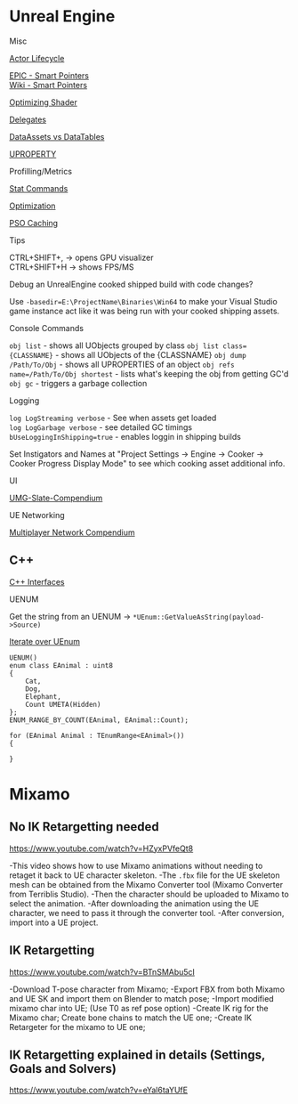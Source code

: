 # Unreal Engine

Misc

[Actor Lifecycle](https://docs.unrealengine.com/5.3/en-US/unreal-engine-actor-lifecycle/)

[EPIC - Smart Pointers](https://docs.unrealengine.com/5.3/en-US/smart-pointers-in-unreal-engine/)   
[Wiki - Smart Pointers](https://unrealcommunity.wiki/pointer-types-m33pysxg)

[Optimizing Shader](https://calvinatorrtech.art.blog/2023/12/20/optimizing-shaders-in-unreal-engine/)

[Delegates](https://benui.ca/unreal/delegates-advanced/)

[DataAssets vs DataTables](https://benui.ca/unreal/data-driven-design/)

[UPROPERTY](https://benui.ca/unreal/uproperty/)

Profilling/Metrics

[Stat Commands](https://www.tomlooman.com/unreal-engine-profiling-stat-commands/)

[Optimization](https://www.tomlooman.com/unrealengine-optimization-talk/)

[PSO Caching](https://www.tomlooman.com/psocaching-unreal-engine/)

Tips   

CTRL+SHIFT+, -> opens GPU visualizer  
CTRL+SHIFT+H -> shows FPS/MS

Debug an UnrealEngine cooked shipped build with code changes?

Use `-basedir=E:\ProjectName\Binaries\Win64` to make your Visual Studio game instance act like it was being run with your cooked shipping assets.

Console Commands

`obj list` - shows all UObjects grouped by class
`obj list class={CLASSNAME}` - shows all UObjects of the {CLASSNAME}
`obj dump /Path/To/Obj` - shows all UPROPERTIES of an object
`obj refs name=/Path/To/Obj shortest` - lists what's keeping the obj from getting GC'd
`obj gc` - triggers a garbage collection

Logging

`log LogStreaming verbose` - See when assets get loaded   
`log LogGarbage verbose` - see detailed GC timings   
`bUseLoggingInShipping=true` - enables loggin in shipping builds
 
 Set Instigators and Names at "Project Settings -> Engine -> Cooker -> Cooker Progress Display Mode" to see which cooking asset additional info.

UI

[UMG-Slate-Compendium](https://github.com/YawLighthouse/UMG-Slate-Compendium)   

UE Networking

[Multiplayer Network Compendium](https://cedric-neukirchen.net/docs/category/multiplayer-network-compendium)

## C++

[C++ Interfaces](https://www.stevestreeting.com/2020/11/02/ue4-c-interfaces-hints-n-tips/)

UENUM

Get the string from an UENUM -> `*UEnum::GetValueAsString(payload->Source)`

[Iterate over UEnum](https://benui.ca/unreal/iterate-over-enum-tenumrange/)

```
UENUM()
enum class EAnimal : uint8
{
	Cat,
	Dog,
	Elephant,
	Count UMETA(Hidden)
};
ENUM_RANGE_BY_COUNT(EAnimal, EAnimal::Count);

for (EAnimal Animal : TEnumRange<EAnimal>())
{

}
```

# Mixamo

## No IK Retargetting needed

https://www.youtube.com/watch?v=HZyxPVfeQt8

-This video shows how to use Mixamo animations without needing to retaget it back to UE character skeleton.
-The `.fbx` file for the UE skeleton mesh can be obtained from the Mixamo Converter tool (Mixamo Converter from Terriblis Studio).
-Then the character should be uploaded to Mixamo to select the animation.
-After downloading the animation using the UE character, we need to pass it through the converter tool.
-After conversion, import into a UE project.



## IK Retargetting

https://www.youtube.com/watch?v=BTnSMAbu5cI

-Download T-pose character from Mixamo;
-Export FBX from both Mixamo and UE SK and import them on Blender to match pose;
-Import modified mixamo char into UE; (Use T0 as ref pose option)
-Create IK rig for the Mixamo char; Create bone chains to match the UE one;
-Create IK Retargeter for the mixamo to UE one;


## IK Retargetting explained in details (Settings, Goals and Solvers)

https://www.youtube.com/watch?v=eYal6taYUfE


